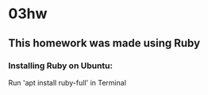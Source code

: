 # 03hw

## This homework was made using Ruby

### Installing Ruby on Ubuntu:
    
Run 'apt install ruby-full' in Terminal 